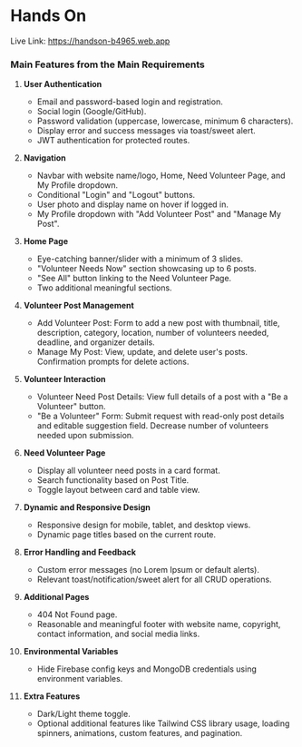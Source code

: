 # Hands On
Live Link: https://handson-b4965.web.app

### Main Features from the Main Requirements

1. **User Authentication**
   - Email and password-based login and registration.
   - Social login (Google/GitHub).
   - Password validation (uppercase, lowercase, minimum 6 characters).
   - Display error and success messages via toast/sweet alert.
   - JWT authentication for protected routes.

2. **Navigation**
   - Navbar with website name/logo, Home, Need Volunteer Page, and My Profile dropdown.
   - Conditional "Login" and "Logout" buttons.
   - User photo and display name on hover if logged in.
   - My Profile dropdown with "Add Volunteer Post" and "Manage My Post".

3. **Home Page**
   - Eye-catching banner/slider with a minimum of 3 slides.
   - "Volunteer Needs Now" section showcasing up to 6 posts.
   - "See All" button linking to the Need Volunteer Page.
   - Two additional meaningful sections.

4. **Volunteer Post Management**
   - Add Volunteer Post: Form to add a new post with thumbnail, title, description, category, location, number of volunteers needed, deadline, and organizer details.
   - Manage My Post: View, update, and delete user's posts. Confirmation prompts for delete actions.

5. **Volunteer Interaction**
   - Volunteer Need Post Details: View full details of a post with a "Be a Volunteer" button.
   - "Be a Volunteer" Form: Submit request with read-only post details and editable suggestion field. Decrease number of volunteers needed upon submission.

6. **Need Volunteer Page**
   - Display all volunteer need posts in a card format.
   - Search functionality based on Post Title.
   - Toggle layout between card and table view.

7. **Dynamic and Responsive Design**
   - Responsive design for mobile, tablet, and desktop views.
   - Dynamic page titles based on the current route.

8. **Error Handling and Feedback**
   - Custom error messages (no Lorem Ipsum or default alerts).
   - Relevant toast/notification/sweet alert for all CRUD operations.

9. **Additional Pages**
   - 404 Not Found page.
   - Reasonable and meaningful footer with website name, copyright, contact information, and social media links.

10. **Environmental Variables**
    - Hide Firebase config keys and MongoDB credentials using environment variables.

11. **Extra Features**
    - Dark/Light theme toggle.
    - Optional additional features like Tailwind CSS library usage, loading spinners, animations, custom features, and pagination.